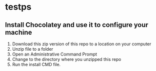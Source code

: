 # testps

## Install Chocolatey and use it to configure your machine
1. Download this zip version of this repo to a location on your computer
2. Unzip file to a folder
3. Open an Administrative Command Prompt
4. Change to the directory where you unzipped this repo
5. Run the install CMD file.
